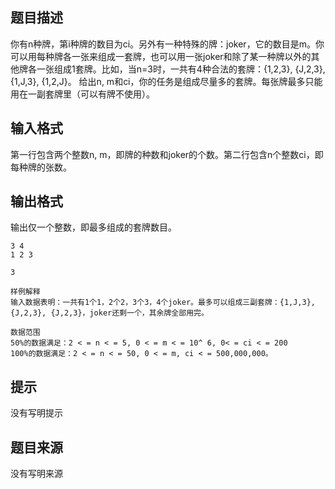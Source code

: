 


## 题目描述
你有n种牌，第i种牌的数目为ci。另外有一种特殊的牌：joker，它的数目是m。你可以用每种牌各一张来组成一套牌，也可以用一张joker和除了某一种牌以外的其他牌各一张组成1套牌。比如，当n=3时，一共有4种合法的套牌：{1,2,3}, {J,2,3}, {1,J,3}, {1,2,J}。
给出n, m和ci，你的任务是组成尽量多的套牌。每张牌最多只能用在一副套牌里（可以有牌不使用）。
## 输入格式
第一行包含两个整数n, m，即牌的种数和joker的个数。第二行包含n个整数ci，即每种牌的张数。
## 输出格式
输出仅一个整数，即最多组成的套牌数目。

```input1
3 4
1 2 3	

```
```output1
3

样例解释
输入数据表明：一共有1个1，2个2，3个3，4个joker。最多可以组成三副套牌：{1,J,3}, {J,2,3}, {J,2,3}，joker还剩一个，其余牌全部用完。

数据范围
50%的数据满足：2 < = n < = 5, 0 < = m < = 10^ 6, 0< = ci < = 200
100%的数据满足：2 < = n < = 50, 0 < = m, ci < = 500,000,000。
```

## 提示
没有写明提示
## 题目来源
没有写明来源


